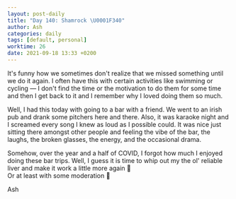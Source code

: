 ```yaml
---
layout: post-daily
title: "Day 140: Shamrock \U0001F340"
author: Ash
categories: daily
tags: [default, personal]
worktime: 26
date: 2021-09-18 13:33 +0200
---
```

It's funny how we sometimes don't realize that we missed something until we do it again. I often have this with certain activities like swimming or cycling &mdash; I don't find the time or the motivation to do them for some time and then I get back to it and I remember why I loved doing them so much.

Well, I had this today with going to a bar with a friend. We went to an irish pub and drank some pitchers here and there. Also, it was karaoke night and I screamed every song I knew as loud as I possible could. It was nice just sitting there amongst other people and feeling the vibe of the bar, the laughs, the broken glasses, the energy, and the occasional drama.

Somehow, over the year and a half of COVID, I forgot how much I enjoyed doing these bar trips. Well, I guess it is time to whip out my the ol' reliable liver and make it work a little more again 🥴  
Or at least with some moderation 😬

Ash
